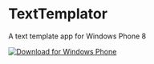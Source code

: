 TextTemplator
=============

A text template app for Windows Phone 8

[![Download for Windows Phone](http://dev.scottisafool.co.uk/258x67_WPS_Download_cyan.png)](http://www.windowsphone.com/s?appid=f40c7ac5-737a-43d5-9870-b92a5e528f52)
